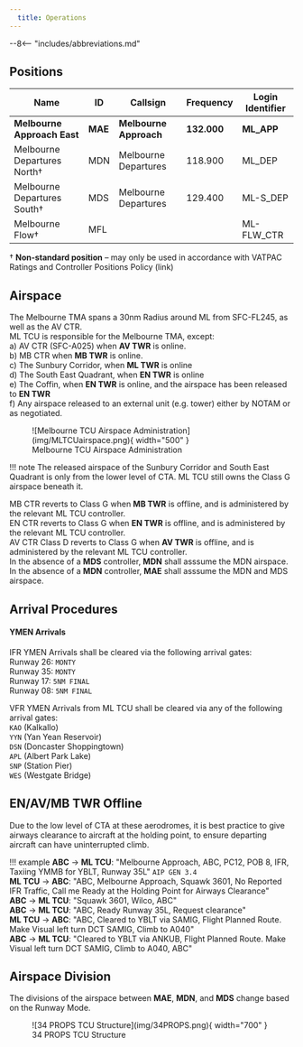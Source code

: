 ```yaml
---
  title: Operations
---
```


--8<-- "includes/abbreviations.md"

## Positions

| Name               | ID      | Callsign       | Frequency        | Login Identifier              |
| ------------------ | --------------| -------------- | ---------------- | --------------------------------------|
| **Melbourne Approach East**    |**MAE**| **Melbourne Approach**   | **132.000**         | **ML_APP**                                   |
| Melbourne Departures North†    |MDN| Melbourne Departures  | 118.900         | ML_DEP          |
| Melbourne Departures South†   |MDS| Melbourne Departures | 129.400          | ML-S_DEP         |
| Melbourne Flow†        |MFL|                |          | ML-FLW_CTR                               |

† **Non-standard position** – may only be used in accordance with VATPAC Ratings and Controller Positions Policy (link)
## Airspace
The Melbourne TMA spans a 30nm Radius around ML from SFC-FL245, as well as the AV CTR.   
ML TCU is responsible for the Melbourne TMA, except:    
a) AV CTR (SFC-A025) when **AV TWR** is online.  
b) MB CTR when **MB TWR** is online.  
c) The Sunbury Corridor, when **ML TWR** is online  
d) The South East Quadrant, when **EN TWR** is online  
e) The Coffin, when **EN TWR** is online, and the airspace has been released to **EN TWR**  
f) Any airspace released to an external unit (e.g. tower) either by NOTAM or as negotiated.

<figure markdown>
![Melbourne TCU Airspace Administration](img/MLTCUairspace.png){ width="500" }
  <figcaption>Melbourne TCU Airspace Administration</figcaption>
</figure>

!!! note
    The released airspace of the Sunbury Corridor and South East Quadrant is only from the lower level of CTA. ML TCU still owns the Class G airspace beneath it.

MB CTR reverts to Class G when **MB TWR** is offline, and is administered by the relevant ML TCU controller.    
EN CTR reverts to Class G when **EN TWR** is offline, and is administered by the relevant ML TCU controller.  
AV CTR Class D reverts to Class G when **AV TWR** is offline, and is administered by the relevant ML TCU controller.  
In the absence of a **MDS** controller, **MDN** shall asssume the MDN airspace.  
In the absence of a **MDN** controller, **MAE** shall asssume the MDN and MDS airspace.  

## Arrival Procedures
#### YMEN Arrivals
IFR YMEN Arrivals shall be cleared via the following arrival gates:  
Runway 26: `MONTY`  
Runway 35: `MONTY`  
Runway 17: `5NM FINAL`  
Runway 08: `5NM FINAL`  

VFR YMEN Arrivals from ML TCU shall be cleared via any of the following arrival gates:  
`KAO` (Kalkallo)   
`YYN` (Yan Yean Reservoir)  
`DSN` (Doncaster Shoppingtown)  
`APL` (Albert Park Lake)  
`SNP` (Station Pier)  
`WES` (Westgate Bridge)  

## EN/AV/MB TWR Offline
Due to the low level of CTA at these aerodromes, it is best practice to give airways clearance to aircraft at the holding point, to ensure departing aircraft can have uninterrupted climb.

!!! example
    **ABC** -> **ML TCU**: "Melbourne Approach, ABC, PC12, POB 8, IFR, Taxiing YMMB for YBLT, Runway 35L" `AIP GEN 3.4`  
    **ML TCU** -> **ABC**: "ABC, Melbourne Approach, Squawk 3601, No Reported IFR Traffic, Call me Ready at the Holding Point for Airways Clearance"  
    **ABC** -> **ML TCU**: "Squawk 3601, Wilco, ABC"  
    **ABC** -> **ML TCU**: "ABC, Ready Runway 35L, Request clearance"  
    **ML TCU** -> **ABC**: "ABC, Cleared to YBLT via SAMIG, Flight Planned Route. Make Visual left turn DCT SAMIG, Climb to A040"  
    **ABC** -> **ML TCU**: "Cleared to YBLT via ANKUB, Flight Planned Route. Make Visual left turn DCT SAMIG, Climb to A040, ABC" 
## Airspace Division

The divisions of the airspace between **MAE**, **MDN**, and **MDS** change based on the Runway Mode.

<figure markdown>
![34 PROPS TCU Structure](img/34PROPS.png){ width="700" }
  <figcaption>34 PROPS TCU Structure</figcaption>
</figure>

